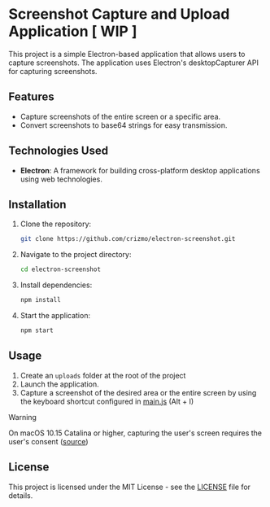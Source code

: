 # Screenshot Capture and Upload Application [ WIP ]

This project is a simple Electron-based application that allows users to capture screenshots. 
The application uses Electron's desktopCapturer API for capturing screenshots.

## Features

- Capture screenshots of the entire screen or a specific area.
- Convert screenshots to base64 strings for easy transmission.

## Technologies Used

- **Electron**: A framework for building cross-platform desktop applications using web technologies.

## Installation

1. Clone the repository:

    ```bash
    git clone https://github.com/crizmo/electron-screenshot.git
    ```

2. Navigate to the project directory:

    ```bash
    cd electron-screenshot
    ```

3. Install dependencies:

    ```bash
    npm install
    ```

4. Start the application:

    ```bash
    npm start
    ```

## Usage

1. Create an `uploads` folder at the root of the project
2. Launch the application.
3. Capture a screenshot of the desired area or the entire screen by using the keyboard shortcut configured in [main.js](main.js) (Alt + I)

> [!WARNING]
> On macOS 10.15 Catalina or higher, capturing the user's screen requires the user's consent ([source](https://www.electronjs.org/docs/latest/api/desktop-capturer#methods))

## License

This project is licensed under the MIT License - see the [LICENSE](LICENSE) file for details.